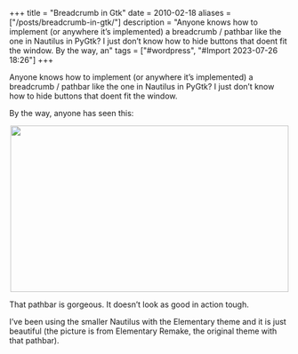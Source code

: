 +++
title = "Breadcrumb in Gtk"
date = 2010-02-18
aliases = ["/posts/breadcrumb-in-gtk/"]
description = "Anyone knows how to implement (or anywhere it’s implemented) a breadcrumb / pathbar like the one in Nautilus in PyGtk? I just don’t know how to hide buttons that doent fit the window.   By the way, an"
tags = ["#wordpress", "#Import 2023-07-26 18:26"]
+++

<p>Anyone knows how to implement (or anywhere it&#8217;s implemented) a breadcrumb / pathbar like the one in Nautilus in PyGtk? I just don&#8217;t know how to hide buttons that doent fit the window.</p>
<p>By the way, anyone has seen this:</p>
<p style="text-align:center;"><a href="http://www.gnome-look.org/content/show.php/elementary-remake?content=120287"><img decoding="async" loading="lazy" class="aligncenter" title="Elementary Remake" src="http://www.gnome-look.org/CONTENT/content-pre1/120287-1.jpg" alt="" width="500" height="300" /></a></p>
<p style="text-align:left;">That pathbar is gorgeous. It doesn&#8217;t look as good in action tough.</p>
<p style="text-align:left;">I&#8217;ve been using the smaller Nautilus with the Elementary theme and it is just beautiful (the picture is from Elementary Remake, the original theme with that pathbar).</p>